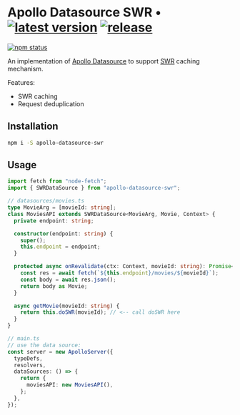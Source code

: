 # Apollo Datasource SWR &bull; [![latest version](https://img.shields.io/npm/v/apollo-datasource-swr/latest.svg)](https://www.npmjs.com/package/apollo-datasource-swr) [![release](https://github.com/andresusanto/apollo-datasource-swr/actions/workflows/release.yml/badge.svg)](https://github.com/andresusanto/apollo-datasource-swr/actions/workflows/release.yml)

[![npm status](https://nodei.co/npm/apollo-datasource-swr.png)](https://www.npmjs.com/package/apollo-datasource-swr)

An implementation of [Apollo Datasource](https://www.apollographql.com/docs/apollo-server/data/data-sources/#open-source-implementations) to support [SWR](https://datatracker.ietf.org/doc/html/rfc5861#section-3) caching mechanism.

Features:

- SWR caching
- Request deduplication

## Installation

```bash
npm i -S apollo-datasource-swr
```

## Usage

```ts
import fetch from "node-fetch";
import { SWRDataSource } from "apollo-datasource-swr";

// datasources/movies.ts
type MovieArg = [movieId: string];
class MoviesAPI extends SWRDataSource<MovieArg, Movie, Context> {
  private endpoint: string;

  constructor(endpoint: string) {
    super();
    this.endpoint = endpoint;
  }

  protected async onRevalidate(ctx: Context, movieId: string): Promise<Movie> {
    const res = await fetch(`${this.endpoint}/movies/${movieId}`);
    const body = await res.json();
    return body as Movie;
  }

  async getMovie(movieId: string) {
    return this.doSWR(movieId); // <-- call doSWR here
  }
}

// main.ts
// use the data source:
const server = new ApolloServer({
  typeDefs,
  resolvers,
  dataSources: () => {
    return {
      moviesAPI: new MoviesAPI(),
    };
  },
});
```
